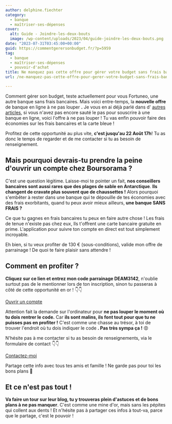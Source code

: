 ```yaml
---
author: delphine.fiechter
category:
  - banque
  - maîtriser-ses-dépenses
cover:
  alt: Guide - Joindre-les-deux-bouts
  image: /wp-content/uploads/2023/04/guide-joindre-les-deux-bouts.png
date: "2023-07-31T03:45:00+00:00"
guid: https://commentgerersonbudget.fr/?p=5959
tag:
  - banque
  - maîtriser-ses-dépenses
  - pouvoir-d'achat
title: Ne manquez pas cette offre pour gérer votre budget sans frais bancaire !
url: /ne-manquez-pas-cette-offre-pour-gerer-votre-budget-sans-frais-bancaire/

---
```

Comment gérer son budget, teste actuellement pour vous Fortuneo, une autre banque sans frais bancaires. Mais voici entre-temps, la **nouvelle offre** de banque en ligne à ne pas louper **.** Je vous en ai déjà parlé dans d' [autres articles](https://commentgerersonbudget.fr/ne-rate-pas-cette-fois-ci-loffre-en-or-de-boursorama-loccasion-de-gagner-gros-avec-mon-parrainage/), si vous n'avez pas encore sauté le pas pour souscrire à une banque en ligne, voici l'offre à ne pas louper ! Tu vas enfin pouvoir faire des économies sur les frais bancaires et la carte bleue !

Profitez de cette opportunité au plus vite, **c'est jusqu'au 22 Août 17h**! Tu as donc le temps de regarder et de me contacter si tu as besoin de renseignement.

## Mais pourquoi devrais-tu prendre la peine d'ouvrir un compte chez Boursorama ?

C'est une question légitime. Laisse-moi te pointer un fait, **nos conseillers bancaires sont aussi rares que des plages de sable en Antarctique**. **Ils changent de cravate plus souvent que de chaussettes !** Alors pourquoi s'embêter à rester dans une banque qui te dépouille de tes économies avec des frais exorbitants, quand tu peux avoir mieux ailleurs, **une banque SANS FRAIS ?**

Ce que tu gagnes en frais bancaires tu peux en faire autre chose ! Les frais de tenue n'existe pas chez eux, Ils t'offrent une carte bancaire gratuite en prime. L'application pour suivre ton compte en direct est tout simplement incroyable.

Eh bien, si tu veux profiter de 130 € (sous-conditions), valide mon offre de parrainage ! De quoi te faire plaisir sans attendre !

## Comment en profiter ?

**Cliquez sur ce lien et entrez mon code parrainage DEAM3142**, n'oublie surtout pas de le mentionner lors de ton inscription, sinon tu passeras à côté de cette opportunité en or ! 👇👇

[Ouvrir un compte](https://www.boursorama-banque.com/bon-plan/parrainage-boursorama-banque)

Attention fait la demande sur l'ordinateur pour **ne pas louper le moment où tu dois rentrer le code.** Car **ils sont malins, ils font tout pour que tu ne puisses pas en profiter !** C'est comme une chasse au trésor, à toi de trouver l'endroit où tu dois indiquer le code **. Pas très sympa ça !** 😡

N'hésite pas à me contacter si tu as besoin de renseignements, via le formulaire de contact 👇👇

[Contactez-moi](https://commentgerersonbudget.fr/contactez-moi/)

Partage cette info avec tous tes amis et famille ! Ne garde pas pour toi les bons plans 🎁

## Et ce n'est pas tout !

**Va faire un tour sur leur blog, tu y trouveras plein d'astuces et de bons plans à ne pas manquer**. C'est comme une mine d'or, mais sans les pépites qui collent aux dents ! Et n'hésite pas à partager ces infos à tout-va, parce que le partage, c'est le pouvoir !
